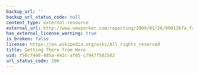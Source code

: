 ```yaml
---
backup_url: ''
backup_url_status_code: null
content_type: external-resource
external_url: http://www.newyorker.com/reporting/2009/01/26/090126fa_fact_gawande
has_external_license_warning: true
is_broken: false
license: https://en.wikipedia.org/wiki/All_rights_reserved
title: Getting There from Here
uid: f56cf446-485a-442c-af05-c7947f581582
url_status_code: 200
---
```

